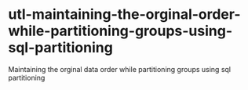 # utl-maintaining-the-orginal-order-while-partitioning-groups-using-sql-partitioning
Maintaining the orginal data order while partitioning groups using sql partitioning 
